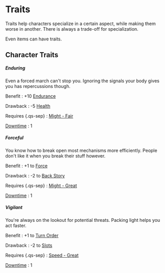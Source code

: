 # Traits

Traits help characters specialize in a certain aspect, while making them worse
in another. There is always a trade-off for specialization.

Even items can have traits.

## Character Traits

<div class="col-layout-start qs-list"></div>

<!-- A-N -->

##### Enduring

Even a forced march can't stop you. Ignoring the signals your body gives you has
repercussions though.

Benefit
:   +10 [Endurance](/character#endurance)

Drawback
:   -5 [Health](/character#health)

Requires {.qs-sep}
:   [Might - Fair](/character#might-mi)

[Downtime](/character#downtime-dt)
:   1

##### Forceful

You know how to break open most mechanisms more efficiently. People don't like
it when you break their stuff however.

Benefit
:   +1 to [Force](/character/skills#force)

Drawback
:   -2 to [Back Story](/character/skills#back-story)

Requires {.qs-sep}
:   [Might - Great](/character#might-mi)

[Downtime](/character#downtime-dt)
:   1

<div class="col-layout-end"></div>
<div class="col-layout-start qs-list"></div>

##### Vigilant

You're always on the lookout for potential threats. Packing light helps you act
faster.

Benefit
:   +1 to [Turn Order](/crisis#turn-order)

Drawback
:   -2 to [Slots](/character/equipment#slots)

Requires {.qs-sep}
:   [Speed - Great](/character#speed-sp)

[Downtime](/character#downtime-dt)
:   1

<div class="col-layout-end clearfix"></div>
